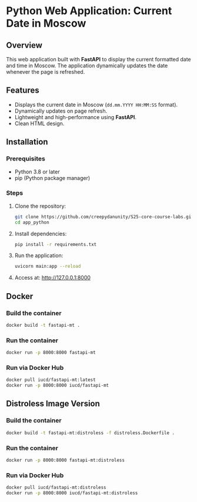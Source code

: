 # Python Web Application: Current Date in Moscow

## Overview
This web application built with **FastAPI** to display the current formatted date and time in Moscow. The application dynamically updates the date whenever the page is refreshed.

## Features
- Displays the current date in Moscow (`dd.mm.YYYY HH:MM:SS` format).
- Dynamically updates on page refresh.
- Lightweight and high-performance using **FastAPI**.
- Clean HTML design.

## Installation

### Prerequisites
- Python 3.8 or later
- pip (Python package manager)

### Steps
1. Clone the repository:
   ```bash
   git clone https://github.com/creepydanunity/S25-core-course-labs.git
   cd app_python

2. Install dependencies:
    ```bash
    pip install -r requirements.txt

3. Run the application:
    ```bash
    uvicorn main:app --reload

4. Access at:
    http://127.0.0.1:8000

## Docker

### Build the container
```sh
docker build -t fastapi-mt .
```

### Run the container
```sh
docker run -p 8000:8000 fastapi-mt
```

### Run via Docker Hub
```sh
docker pull iucd/fastapi-mt:latest
docker run -p 8000:8000 iucd/fastapi-mt
```

## Distroless Image Version

### Build the container
```sh
docker build -t fastapi-mt:distroless -f distroless.Dockerfile .
```

### Run the container
```sh
docker run -p 8000:8000 fastapi-mt:distroless
```

### Run via Docker Hub
```sh
docker pull iucd/fastapi-mt:distroless
docker run -p 8000:8000 iucd/fastapi-mt:distroless
```